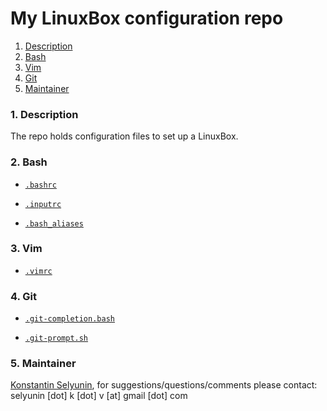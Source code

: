 My LinuxBox configuration repo
============================================

1. [Description](#description)
2. [Bash](#bash)
3. [Vim](#vim)
4. [Git](#git)
5. [Maintainer](#maintainer)


### <a name="description"></a>1. Description

The repo holds configuration files to set up a LinuxBox.

### <a name="packages"></a>2. Bash

*  [`.bashrc`](./.bashrc)

*  [`.inputrc`](./.inputrc) 

*  [`.bash_aliases`](./.bash_aliases)

### <a name="vim"></a>3. Vim

*  [`.vimrc`](./.vimrc)

### <a name="git"></a>4. Git

*  [`.git-completion.bash`](./.git-completion.bash)

*  [`.git-prompt.sh`](./.git-prompt.sh)

### <a name="maintainer"></a>5. Maintainer

[Konstantin Selyunin](http://selyunin.com/), for
suggestions/questions/comments please contact: selyunin [dot] k [dot] v [at] gmail [dot] com
